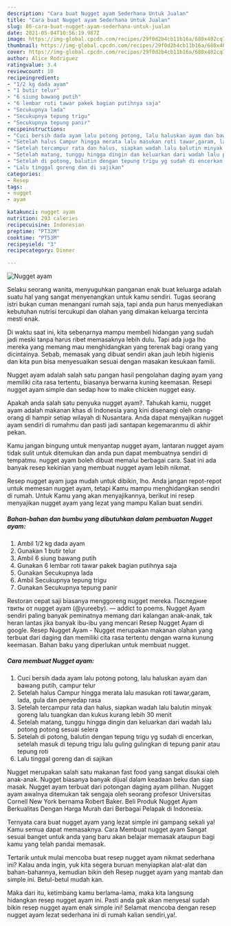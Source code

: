 ```yaml
---
description: "Cara buat Nugget ayam Sederhana Untuk Jualan"
title: "Cara buat Nugget ayam Sederhana Untuk Jualan"
slug: 86-cara-buat-nugget-ayam-sederhana-untuk-jualan
date: 2021-05-04T10:56:19.987Z
image: https://img-global.cpcdn.com/recipes/29f0d2b4cb11b16a/680x482cq70/nugget-ayam-foto-resep-utama.jpg
thumbnail: https://img-global.cpcdn.com/recipes/29f0d2b4cb11b16a/680x482cq70/nugget-ayam-foto-resep-utama.jpg
cover: https://img-global.cpcdn.com/recipes/29f0d2b4cb11b16a/680x482cq70/nugget-ayam-foto-resep-utama.jpg
author: Alice Rodriguez
ratingvalue: 3.4
reviewcount: 10
recipeingredient:
- "1/2 kg dada ayam"
- "1 butir telur"
- "6 siung bawang putih"
- "6 lembar roti tawar pakek bagian putihnya saja"
- "Secukupnya lada"
- "Secukupnya tepung trigu"
- "Secukupnya tepung panir"
recipeinstructions:
- "Cuci bersih dada ayam lalu potong potong, lalu haluskan ayam dan bawang putih, campur telur"
- "Setelah halus Campur hingga merata lalu masukan roti tawar,garam, lada, gula dan penyedap rasa"
- "Setelah tercampur rata dan halus, siapkan wadah lalu balutin minyak goreng lalu tuangkan dan kukus kurang lebih 30 menit"
- "Setelah matang, tunggu hingga dingin dan keluarkan dari wadah lalu potong potong sesuai selera"
- "Setelah di potong, balutin dengan tepung trigu yg sudah di encerkan, setelah masuk di tepung trigu lalu guling gulingkan di tepung panir atau tepung roti"
- "Lalu tinggal goreng dan di sajikan"
categories:
- Resep
tags:
- nugget
- ayam

katakunci: nugget ayam 
nutrition: 293 calories
recipecuisine: Indonesian
preptime: "PT32M"
cooktime: "PT53M"
recipeyield: "3"
recipecategory: Dinner

---
```



![Nugget ayam](https://img-global.cpcdn.com/recipes/29f0d2b4cb11b16a/680x482cq70/nugget-ayam-foto-resep-utama.jpg)

Selaku seorang wanita, menyuguhkan panganan enak buat keluarga adalah suatu hal yang sangat menyenangkan untuk kamu sendiri. Tugas seorang istri bukan cuman menangani rumah saja, tapi anda pun harus menyediakan kebutuhan nutrisi tercukupi dan olahan yang dimakan keluarga tercinta mesti enak.

Di waktu  saat ini, kita sebenarnya mampu membeli hidangan yang sudah jadi meski tanpa harus ribet memasaknya lebih dulu. Tapi ada juga lho mereka yang memang mau menghidangkan yang terenak bagi orang yang dicintainya. Sebab, memasak yang dibuat sendiri akan jauh lebih higienis dan kita pun bisa menyesuaikan sesuai dengan masakan kesukaan famili. 

Nugget ayam adalah salah satu pangan hasil pengolahan daging ayam yang memiliki cita rasa tertentu, biasanya berwarna kuning keemasan. Resepi nugget ayam simple dan sedap how to make chicken nugget easy.

Apakah anda salah satu penyuka nugget ayam?. Tahukah kamu, nugget ayam adalah makanan khas di Indonesia yang kini disenangi oleh orang-orang di hampir setiap wilayah di Nusantara. Anda dapat menyajikan nugget ayam sendiri di rumahmu dan pasti jadi santapan kegemaranmu di akhir pekan.

Kamu jangan bingung untuk menyantap nugget ayam, lantaran nugget ayam tidak sulit untuk ditemukan dan anda pun dapat membuatnya sendiri di tempatmu. nugget ayam boleh dibuat memalui berbagai cara. Saat ini ada banyak resep kekinian yang membuat nugget ayam lebih nikmat.

Resep nugget ayam juga mudah untuk dibikin, lho. Anda jangan repot-repot untuk memesan nugget ayam, tetapi Kamu mampu menghidangkan sendiri di rumah. Untuk Kamu yang akan menyajikannya, berikut ini resep menyajikan nugget ayam yang lezat yang mampu Kalian buat sendiri.

<!--inarticleads1-->

##### Bahan-bahan dan bumbu yang dibutuhkan dalam pembuatan Nugget ayam:

1. Ambil 1/2 kg dada ayam
1. Gunakan 1 butir telur
1. Ambil 6 siung bawang putih
1. Gunakan 6 lembar roti tawar pakek bagian putihnya saja
1. Gunakan Secukupnya lada
1. Ambil Secukupnya tepung trigu
1. Gunakan Secukupnya tepung panir


Restoran cepat saji biasanya menggoreng nugget mereka. Последние твиты от nugget ayam (@yureeby). — addict to poems. Nugget Ayam sendiri paling banyak peminatnya memang dari kalangan anak-anak, tak heran lantas jika banyak ibu-ibu yang mencari Resep Nugget Ayam di google. Resep Nugget Ayam - Nugget merupakan makanan olahan yang terbuat dari daging dan memiliki cita rasa tertentu dengan warna kunung keemasan. Bahan baku yang diperlukan untuk membuat nugget. 

<!--inarticleads2-->

##### Cara membuat Nugget ayam:

1. Cuci bersih dada ayam lalu potong potong, lalu haluskan ayam dan bawang putih, campur telur
1. Setelah halus Campur hingga merata lalu masukan roti tawar,garam, lada, gula dan penyedap rasa
1. Setelah tercampur rata dan halus, siapkan wadah lalu balutin minyak goreng lalu tuangkan dan kukus kurang lebih 30 menit
1. Setelah matang, tunggu hingga dingin dan keluarkan dari wadah lalu potong potong sesuai selera
1. Setelah di potong, balutin dengan tepung trigu yg sudah di encerkan, setelah masuk di tepung trigu lalu guling gulingkan di tepung panir atau tepung roti
1. Lalu tinggal goreng dan di sajikan


Nugget merupakan salah satu makanan fast food yang sangat disukai oleh anak-anak. Nugget biasanya banyak dijual dalam keadaan beku dan siap masak. Nugget ayam terbuat dari potongan daging ayam pilihan. Nugget ayam awalnya ditemukan tak sengaja oleh seorang profesor Universitas Cornell New York bernama Robert Baker. Beli Produk Nugget Ayam Berkualitas Dengan Harga Murah dari Berbagai Pelapak di Indonesia. 

Ternyata cara buat nugget ayam yang lezat simple ini gampang sekali ya! Kamu semua dapat memasaknya. Cara Membuat nugget ayam Sangat sesuai banget untuk anda yang baru akan belajar memasak ataupun bagi kamu yang telah pandai memasak.

Tertarik untuk mulai mencoba buat resep nugget ayam nikmat sederhana ini? Kalau anda ingin, yuk kita segera buruan menyiapkan alat-alat dan bahan-bahannya, kemudian bikin deh Resep nugget ayam yang mantab dan simple ini. Betul-betul mudah kan. 

Maka dari itu, ketimbang kamu berlama-lama, maka kita langsung hidangkan resep nugget ayam ini. Pasti anda gak akan menyesal sudah bikin resep nugget ayam enak simple ini! Selamat mencoba dengan resep nugget ayam lezat sederhana ini di rumah kalian sendiri,ya!.

